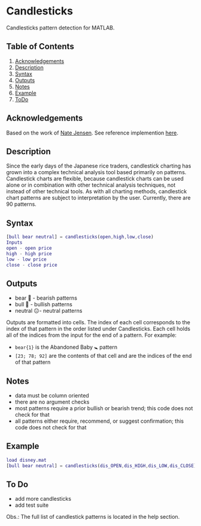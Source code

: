 # Candlesticks

Candlesticks pattern detection for MATLAB.

## Table of Contents

1. [Acknowledgements](#acknowledgements)
2. [Description](#description)
3. [Syntax](#syntax)
4. [Outputs](#outputs)
5. [Notes](#notes)
6. [Example](#example)
7. [ToDo](#todo)

## Acknowledgements

Based on the work of [Nate Jensen](https://www.mathworks.com/matlabcentral/profile/authors/2908307-nate-jensen). See reference implemention [here](https://www.mathworks.com/matlabcentral/fileexchange/33782-candlesticks).

## Description

Since the early days of the Japanese rice traders, candlestick charting has grown into a complex technical analysis tool based primarily on patterns. Candlestick charts are flexible, because candlestick charts can be used alone or in combination with other technical analysis techniques, not instead of other technical tools. As with all charting methods, candlestick chart patterns are subject to interpretation by the user. Currently, there are 90 patterns.

## Syntax

```matlab
[bull bear neutral] = candlesticks(open,high,low,close)
Inputs
open - open price
high - high price
low - low price
close - close price
````

## Outputs

- bear 🐻 - bearish patterns
- bull 🐂 - bullish patterns
- neutral 😐- neutral patterns

Outputs are formatted into cells. The index of each cell corresponds
to the index of that pattern in the order listed under Candlesticks.
Each cell holds all of the indices from the input for the end of a
pattern.
For example:

- `bear{1}` is the Abandoned Baby 🚼 pattern
- `[23; 78; 92]` are the contents of that cell and are the indices of the
end of that pattern

## Notes

- data must be column oriented
- there are no argument checks
- most patterns require a prior bullish or bearish trend; this code
does not check for that
- all patterns either require, recommend, or suggest confirmation;
this code does not check for that

## Example

```matlab
load disney.mat
[bull bear neutral] = candlesticks(dis_OPEN,dis_HIGH,dis_LOW,dis_CLOSE);
```

## To Do

- add more candlesticks
- add test suite

Obs.: The full list of candlestick patterns is located in the help section.
